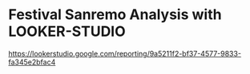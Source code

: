 # Festival Sanremo Analysis with LOOKER-STUDIO

https://lookerstudio.google.com/reporting/9a5211f2-bf37-4577-9833-fa345e2bfac4
